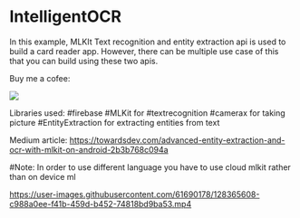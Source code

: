 # IntelligentOCR

In this example, MLKIt Text recognition and entity extraction api is used to build a card reader app. However, there can be multiple use case of this that you can build using these two apis.

Buy me a cofee: 

<a href="https://www.buymeacoffee.com/kashifmehmood"><img src="https://img.buymeacoffee.com/button-api/?text=Buy me a coffee&emoji=&slug=kashifmehmood&button_colour=FFDD00&font_colour=000000&font_family=Cookie&outline_colour=000000&coffee_colour=ffffff" /></a>


Libraries used:
#firebase #MLKit for #textrecognition
#camerax for taking picture
#EntityExtraction for extracting entities from text

Medium article: https://towardsdev.com/advanced-entity-extraction-and-ocr-with-mlkit-on-android-2b3b768c094a


#Note: In order to use different language you have to use cloud mlkit rather than on device ml


https://user-images.githubusercontent.com/61690178/128365608-c988a0ee-f41b-459d-b452-74818bd9ba53.mp4




